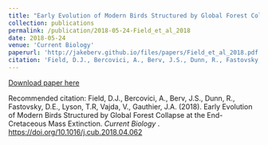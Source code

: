 ```yaml
---
title: "Early Evolution of Modern Birds Structured by Global Forest Collapse at the End-Cretaceous Mass Extinction"
collection: publications
permalink: /publication/2018-05-24-Field_et_al_2018
date: 2018-05-24
venue: 'Current Biology'
paperurl: 'http://jakeberv.github.io/files/papers/Field_et_al_2018.pdf'
citation: 'Field, D.J., Bercovici, A., Berv, J.S., Dunn, R., Fastovsky, D.E., Lyson, T.R, Vajda, V., Gauthier, J.A. (2018). Early Evolution of Modern Birds Structured by Global Forest Collapse at the End-Cretaceous Mass Extinction. <i> Current Biology </i>. https://doi.org/10.1016/j.cub.2018.04.062 '
---
```

[Download paper here](http://jakeberv.github.io/files/papers/Field_et_al_2018.pdf)

Recommended citation: Field, D.J., Bercovici, A., Berv, J.S., Dunn, R., Fastovsky, D.E., Lyson, T.R, Vajda, V., Gauthier, J.A. (2018). Early Evolution of Modern Birds Structured by Global Forest Collapse at the End-Cretaceous Mass Extinction. <i> Current Biology </i>. https://doi.org/10.1016/j.cub.2018.04.062 